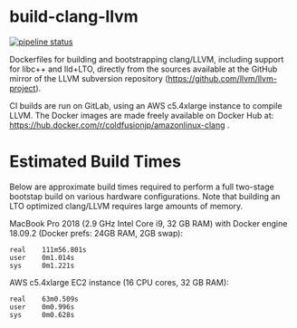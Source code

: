 # build-clang-llvm

[![pipeline status](https://gitlab.com/coldfusionjp/build-clang-llvm/badges/master/pipeline.svg)](https://gitlab.com/coldfusionjp/build-clang-llvm/commits/master)

Dockerfiles for building and bootstrapping clang/LLVM, including support for libc++ and lld+LTO, directly from the sources available at the GitHub mirror of the LLVM subversion repository (https://github.com/llvm/llvm-project).

CI builds are run on GitLab, using an AWS c5.4xlarge instance to compile LLVM.  The Docker images are made freely available on Docker Hub at: https://hub.docker.com/r/coldfusionjp/amazonlinux-clang .

# Estimated Build Times

Below are approximate build times required to perform a full two-stage bootstap build on various hardware configurations.  Note that building an LTO optimized clang/LLVM requires large amounts of memory.

MacBook Pro 2018 (2.9 GHz Intel Core i9, 32 GB RAM) with Docker engine 18.09.2 (Docker prefs: 24GB RAM, 2GB swap):

```
real    111m56.801s
user    0m1.014s
sys     0m1.221s
```

AWS c5.4xlarge EC2 instance (16 CPU cores, 32 GB RAM):

```
real    63m0.509s
user    0m0.996s
sys     0m0.628s
```
